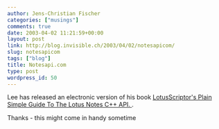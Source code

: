 ```yaml
---
author: Jens-Christian Fischer
categories: ["musings"]
comments: true
date: 2003-04-02 11:21:59+00:00
layout: post
link: http://blog.invisible.ch/2003/04/02/notesapicom/
slug: notesapicom
tags: ["blog"]
title: Notesapi.com
type: post
wordpress_id: 50
---
```


Lee has released an electronic version of his book [LotusScriptor's Plain Simple Guide To The Lotus Notes C++ API. ](http://www.notesapi.com).

Thanks - this might come in handy sometime
